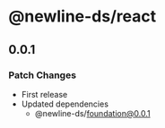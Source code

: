 # @newline-ds/react

## 0.0.1

### Patch Changes

- First release
- Updated dependencies
  - @newline-ds/foundation@0.0.1
